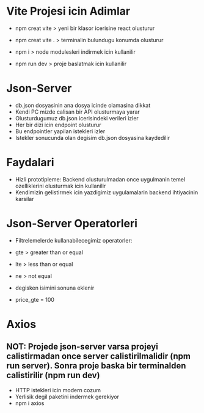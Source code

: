 # Vite Projesi icin Adimlar

- npm creat vite > yeni bir klasor icerisine react olusturur
- npm creat vite . > terminalin bulundugu konumda olusturur

- npm i > node modulesleri indirmek icin kullanilir
- npm run dev > proje baslatmak icin kullanilir

# Json-Server

- db.json dosyasinin ana dosya icinde olamasina dikkat
- Kendi PC mizde calisan bir API olusturmaya yarar
- Olusturdugumuz db.json icerisindeki verileri izler
- Her bir dizi icin endpoint olusturur
- Bu endpointler yapilan istekleri izler
- Istekler sonucunda olan degisim db.json dosyasina kaydedilir

# Faydalari

- Hizli prototipleme: Backend olusturulmadan once uygulmanin temel ozelliklerini olusturmak icin kullanilir
- Kendimizin gelistirmek icin yazdigimiz uygulamalarin backend ihtiyacinin karsilar

# Json-Server Operatorleri

- Filtrelemelerde kullanabilecegimiz operatorler:
- gte > greater than or equal
- lte > less than or equal
- ne > not equal

- degisken isimini sonuna eklenir
- price_gte = 100

# Axios

## NOT: Projede json-server varsa projeyi calistirmadan once server calistirilmalidir (npm run server). Sonra proje baska bir terminalden calistirilir (npm run dev)

- HTTP istekleri icin modern cozum
- Yerlisik degil paketini indermek gerekiyor
- npm i axios
